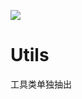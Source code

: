 [![](https://jitpack.io/v/xujichang/Utils.svg)](https://jitpack.io/#xujichang/Utils)

# Utils
工具类单独抽出
